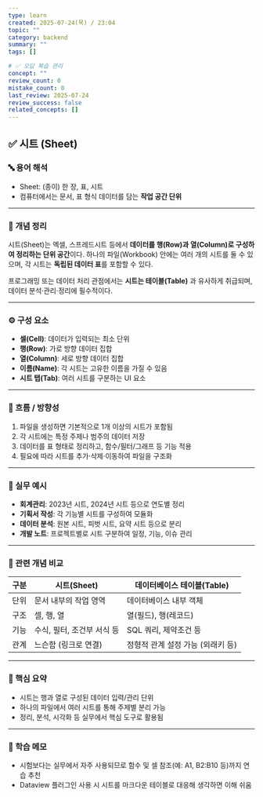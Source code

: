 ```yaml
---
type: learn
created: 2025-07-24(목) / 23:04
topic: ""
category: backend
summary: ""
tags: []

# ✅ 오답 복습 관리
concept: ""
review_count: 0
mistake_count: 0
last_review: 2025-07-24
review_success: false
related_concepts: []
---
```

## ✅ 시트 (Sheet)

### 🔤 용어 해석  
- Sheet: (종이) 한 장, 표, 시트  
- 컴퓨터에서는 문서, 표 형식 데이터를 담는 **작업 공간 단위**

---

### 📌 개념 정리  
시트(Sheet)는 엑셀, 스프레드시트 등에서 **데이터를 행(Row)과 열(Column)로 구성하여 정리하는 단위 공간**이다. 하나의 파일(Workbook) 안에는 여러 개의 시트를 둘 수 있으며, 각 시트는 **독립된 데이터 표**를 포함할 수 있다.

프로그래밍 또는 데이터 처리 관점에서는 **시트는 테이블(Table)** 과 유사하게 취급되며, 데이터 분석·관리·정리에 필수적이다.

---

### ⚙️ 구성 요소  
- **셀(Cell)**: 데이터가 입력되는 최소 단위  
- **행(Row)**: 가로 방향 데이터 집합  
- **열(Column)**: 세로 방향 데이터 집합  
- **이름(Name)**: 각 시트는 고유한 이름을 가질 수 있음  
- **시트 탭(Tab)**: 여러 시트를 구분하는 UI 요소

---

### 🧭 흐름 / 방향성  
1. 파일을 생성하면 기본적으로 1개 이상의 시트가 포함됨  
2. 각 시트에는 특정 주제나 범주의 데이터 저장  
3. 데이터를 표 형태로 정리하고, 함수/필터/그래프 등 기능 적용  
4. 필요에 따라 시트를 추가·삭제·이동하여 파일을 구조화

---

### 💬 실무 예시  
- **회계관리**: 2023년 시트, 2024년 시트 등으로 연도별 정리  
- **기획서 작성**: 각 기능별 시트를 구성하여 모듈화  
- **데이터 분석**: 원본 시트, 피벗 시트, 요약 시트 등으로 분리  
- **개발 노트**: 프로젝트별로 시트 구분하여 일정, 기능, 이슈 관리

---

### 🔁 관련 개념 비교  
| 구분 | 시트(Sheet) | 데이터베이스 테이블(Table) |
|------|-------------|-----------------------------|
| 단위 | 문서 내부의 작업 영역 | 데이터베이스 내부 객체 |
| 구조 | 셀, 행, 열 | 열(필드), 행(레코드) |
| 기능 | 수식, 필터, 조건부 서식 등 | SQL 쿼리, 제약조건 등 |
| 관계 | 느슨함 (링크로 연결) | 정형적 관계 설정 가능 (외래키 등)

---

### 🎯 핵심 요약  
- 시트는 행과 열로 구성된 데이터 입력/관리 단위  
- 하나의 파일에서 여러 시트를 통해 주제별 분리 가능  
- 정리, 분석, 시각화 등 실무에서 핵심 도구로 활용됨

---

### 🧠 학습 메모  
- 시험보다는 실무에서 자주 사용되므로 함수 및 셀 참조(예: A1, B2:B10 등)까지 연습 추천  
- Dataview 플러그인 사용 시 시트를 마크다운 테이블로 대응해 생각하면 이해 쉬움
